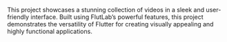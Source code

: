 This project showcases a stunning collection of videos in a sleek and user-friendly interface.
Built using FlutLab’s powerful features, this project demonstrates the versatility of Flutter for creating visually appealing and highly functional applications.
